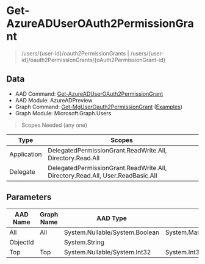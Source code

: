 # Get-AzureADUserOAuth2PermissionGrant

> /users/{user-id}/oauth2PermissionGrants | /users/{user-id}/oauth2PermissionGrants/{oAuth2PermissionGrant-id}

## Data

+ AAD Command: [Get-AzureADUserOAuth2PermissionGrant](https://docs.microsoft.com/en-us/powershell/module/AzureADPreview/Get-AzureADUserOAuth2PermissionGrant)
+ AAD Module: AzureADPreview
+ Graph Command: [Get-MgUserOauth2PermissionGrant](https://docs.microsoft.com/en-us/powershell/module/Microsoft.Graph.Users/Get-MgUserOauth2PermissionGrant) ([Examples](https://github.com/orgs/msgraph/discussions?discussions_q=Get-MgUserOauth2PermissionGrant))
+ Graph Module: Microsoft.Graph.Users

> Scopes Needed (any one)

|Type|Scopes|
|---|---|
|Application|DelegatedPermissionGrant.ReadWrite.All, Directory.Read.All|
|Delegate|DelegatedPermissionGrant.ReadWrite.All, Directory.Read.All, User.ReadBasic.All|

## Parameters

|AAD Name|Graph Name|AAD Type|Graph Type|Infos|
|---|---|---|---|---|
|All|All|System.Nullable/System.Boolean|System.Management.Automation.SwitchParameter||
|ObjectId||System.String|||
|Top|Top|System.Nullable/System.Int32|System.Int32||


